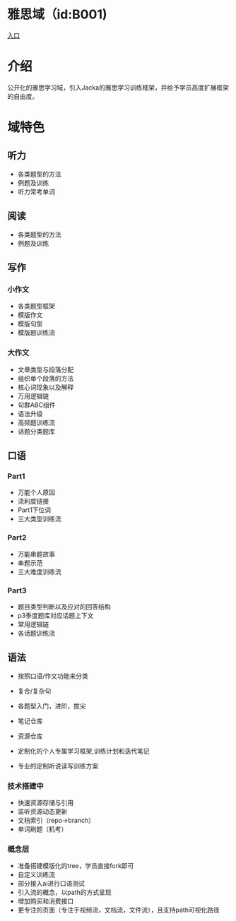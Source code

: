 # 雅思域（id:B001)
[入口](https://ejunz.com/d/B001/)

# 介绍
公开化的雅思学习域，引入Jacka的雅思学习训练框架，并给予学员高度扩展框架的自由度。

# 域特色
## 听力
- 各类题型的方法
- 例题及训练
- 听力常考单词

## 阅读
- 各类题型的方法
- 例题及训练
## 写作
### 小作文
- 各类题型框架
- 模版作文
- 模版句型
- 模版题训练流
### 大作文
- 文章类型与段落分配
- 组织单个段落的方法
- 核心词现象以及解释
- 万用逻辑链
- 句群ABC组件
- 语法升级
- 高频题训练流
- 话题分类题库

## 口语
### Part1
- 万能个人原因
- 流利度链接
- Part1下位词
- 三大类型训练流

### Part2
- 万能串题故事
- 串题示范
- 三大难度训练流

### Part3
- 题目类型判断以及应对的回答结构
- p3季度题库对应话题上下文
- 常用逻辑链
- 各话题训练流

## 语法
- 按照口语/作文功能来分类
- 复合/复杂句

- 各题型入门，进阶，拔尖
- 笔记仓库
- 资源仓库
- 定制化的个人专属学习框架,训练计划和迭代笔记
- 专业的定制听说读写训练方案

### 技术搭建中
- 快速资源存储与引用
- 监听资源动态更新
- 文档索引（repo->branch）
- 单词刷题（机考）

### 概念层
- 准备搭建模版化的tree，学员直接fork即可
- 自定义训练流
- 部分接入ai进行口语测试
- 引入流的概念，以path的方式呈现
- 增加购买和消费接口
- 更专注的页面（专注于视频流，文档流，文件流），且支持path可视化路径
